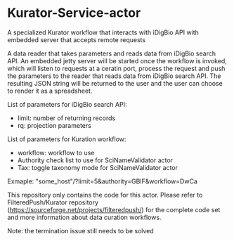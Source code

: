 # Kurator-Service-actor
A specialized Kurator workflow that interacts with iDigBio API with embedded server that accepts remote requests

A data reader that takes parameters and reads data from iDigBio search API. An embedded jetty server will be started once the workflow is invoked, which will listen to requests at a ceratin port, process the request and push the parameters to the reader that reads data from iDigBio search API. The resulting JSON string will be returned to the user and the user can choose to render it as a spreadsheet.

List of parameters for iDigBio search API:
* limit: number of returning records
* rq: projection parameters

List of parameters for Kuration workflow:
* workflow: workflow to use
* Authority check list to use for SciNameValidator actor
* Tax: toggle taxonomy mode for SciNameValidator actor

Exmaple: "some_host"/?limit=5&authority=GBIF&workflow=DwCa

This repository only contains the code for this actor. Please refer to FilteredPush/Kurator repository (https://sourceforge.net/projects/filteredpush/) for the complete code set and more information about data curation workflows.

Note: the termination issue still needs to be solved
